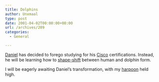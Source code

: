 ```yaml
---
title: Dolphins
author: Unxmaal
type: post
date: 2001-04-02T00:00:00+00:00
url: /archives/209
categories:
  - General

---
```

[Daniel][1] has decided to forego studying for his [Cisco][2] certifications. Instead, he will be learning how to <A HREF="http://www.dolphinsociety.org/e6.index.htm">shape-shift</A> between human and dolphin form. 

I will be eagerly awaiting Daniel&#8217;s transformation, with my [harpoon][3] held high.

 [1]: http://flogeeks.org
 [2]: http://www.cisco.com
 [3]: http://homepage1.nifty.com/IKAN/dolphin.html